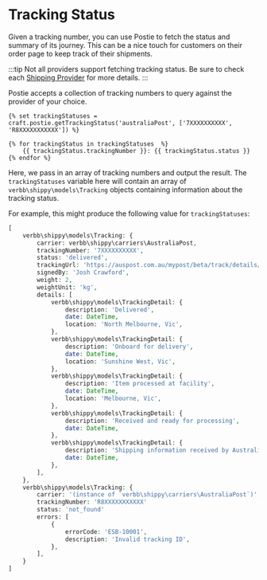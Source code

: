 # Tracking Status
Given a tracking number, you can use Postie to fetch the status and summary of its journey. This can be a nice touch for customers on their order page to keep track of their shipments.

:::tip
Not all providers support fetching tracking status. Be sure to check each [Shipping Provider](docs:shipping-providers) for more details.
:::

Postie accepts a collection of tracking numbers to query against the provider of your choice.

```twig
{% set trackingStatuses = craft.postie.getTrackingStatus('australiaPost', ['7XXXXXXXXXX', 'R8XXXXXXXXXXX']) %}

{% for trackingStatus in trackingStatuses  %}
    {{ trackingStatus.trackingNumber }}: {{ trackingStatus.status }}
{% endfor %}
```

Here, we pass in an array of tracking numbers and output the result. The `trackingStatuses` variable here will contain an array of `verbb\shippy\models\Tracking` objects containing information about the tracking status.

For example, this might produce the following value for `trackingStatuses`:

```php
[
    verbb\shippy\models\Tracking: {
        carrier: verbb\shippy\carriers\AustraliaPost,
        trackingNumber: '7XXXXXXXXXX',
        status: 'delivered',
        trackingUrl: 'https://auspost.com.au/mypost/beta/track/details/7XXXXXXXXXX',
        signedBy: 'Josh Crawford',
        weight: 2,
        weightUnit: 'kg',
        details: [
            verbb\shippy\models\TrackingDetail: {
                description: 'Delivered',
                date: DateTime,
                location: 'North Melbourne, Vic',
            },
            verbb\shippy\models\TrackingDetail: {
                description: 'Onboard for delivery',
                date: DateTime,
                location: 'Sunshine West, Vic',
            },
            verbb\shippy\models\TrackingDetail: {
                description: 'Item processed at facility',
                date: DateTime,
                location: 'Melbourne, Vic',
            },
            verbb\shippy\models\TrackingDetail: {
                description: 'Received and ready for processing',
                date: DateTime,
            },
            verbb\shippy\models\TrackingDetail: {
                description: 'Shipping information received by Australia Post',
                date: DateTime,
            },
        ],
    },
    verbb\shippy\models\Tracking: {
        carrier: '(instance of `verbb\shippy\carriers\AustraliaPost`)',
        trackingNumber: 'R8XXXXXXXXXXX'
        status: 'not_found'
        errors: [
            {
                errorCode: 'ESB-10001',
                description: 'Invalid tracking ID',
            },
        ],
    }
]
```